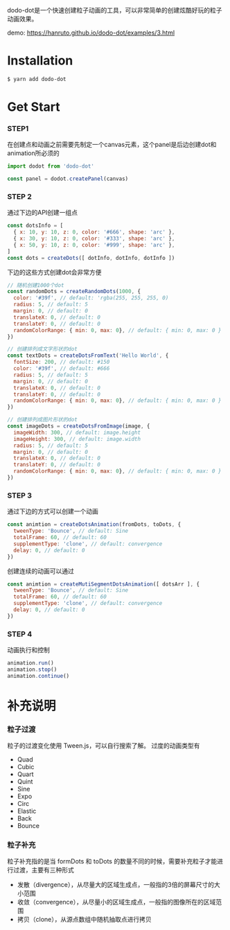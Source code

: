 dodo-dot是一个快速创建粒子动画的工具，可以非常简单的创建炫酷好玩的粒子动画效果。

demo: https://hanruto.github.io/dodo-dot/examples/3.html

# Installation

``` sh
$ yarn add dodo-dot
```

# Get Start

### STEP1  

在创建点和动画之前需要先制定一个canvas元素，这个panel是后边创建dot和animation所必须的

``` js
import dodot from 'dodo-dot'

const panel = dodot.createPanel(canvas)
```

### STEP 2  

通过下边的API创建一组点

``` js
const dotsInfo = [
  { x: 10, y: 10, z: 0, color: '#666', shape: 'arc' },
  { x: 30, y: 10, z: 0, color: '#333', shape: 'arc' },
  { x: 50, y: 10, z: 0, color: '#999', shape: 'arc' },
]
const dots = createDots([ dotInfo, dotInfo, dotInfo ])
```

下边的这些方式创建dot会非常方便

``` js
// 随机创建1000个dot
const randomDots = createRandomDots(1000, {
  color: '#39f', // default: 'rgba(255, 255, 255, 0)
  radius: 5, // default: 5
  margin: 0, // default: 0
  translateX: 0, // default: 0
  translateY: 0, // default: 0
  randomColorRange: { min: 0, max: 0}, // default: { min: 0, max: 0 }
}) 

// 创建排列成文字形状的dot
const textDots = createDotsFromText('Hello World', {
  fontSize: 200, // default: #150
  color: '#39f', // default: #666
  radius: 5, // default: 5
  margin: 0, // default: 0
  translateX: 0, // default: 0
  translateY: 0, // default: 0
  randomColorRange: { min: 0, max: 0}, // default: { min: 0, max: 0 }
})

// 创建排列成图片形状的dot
const imageDots = createDotsFromImage(image, {
  imageWidth: 300, // default: image.height
  imageHeight: 300, // default: image.width
  radius: 5, // default: 5
  margin: 0, // default: 0
  translateX: 0, // default: 0
  translateY: 0, // default: 0
  randomColorRange: { min: 0, max: 0}, // default: { min: 0, max: 0 }
})
```

### STEP 3

通过下边的方式可以创建一个动画

``` js
const animtion = createDotsAnimation(fromDots, toDots, {
  tweenType: 'Bounce', // default: Sine
  totalFrame: 60, // default: 60
  supplementType: 'clone', // default: convergence
  delay: 0, // default: 0
})

```

创建连续的动画可以通过

``` js
const animtion = createMutiSegmentDotsAnimation([ dotsArr ], {
  tweenType: 'Bounce', // default: Sine
  totalFrame: 60, // default: 60
  supplementType: 'clone', // default: convergence
  delay: 0, // default: 0
})
```

### STEP 4

动画执行和控制

``` js
animation.run()
animation.stop()
animation.continue()
```

# 补充说明

### 粒子过渡 
粒子的过渡变化使用 Tween.js，可以自行搜索了解。
过度的动画类型有  
- Quad
- Cubic
- Quart
- Quint
- Sine
- Expo
- Circ
- Elastic
- Back
- Bounce

### 粒子补充

粒子补充指的是当 formDots 和 toDots 的数量不同的时候，需要补充粒子才能进行过渡，主要有三种形式

- 发散（divergence），从尽量大的区域生成点，一般指的3倍的屏幕尺寸的大小范围  
- 收敛（convergence），从尽量小的区域生成点，一般指的图像所在的区域范围  
- 拷贝（clone），从源点数组中随机抽取点进行拷贝


